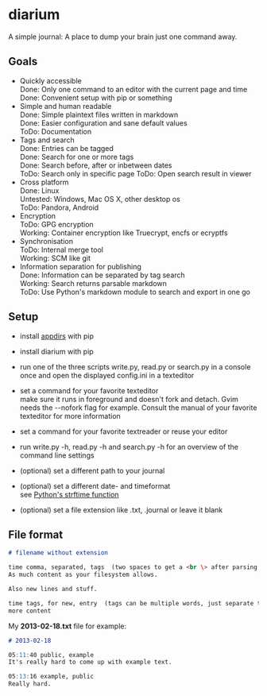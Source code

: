 diarium
=======

A simple journal: A place to dump your brain just one command away.

## Goals
- Quickly accessible  
  Done: Only one command to an editor with the current page and time  
  Done: Convenient setup with pip or something
- Simple and human readable  
  Done: Simple plaintext files written in markdown  
  Done: Easier configuration and sane default values  
  ToDo: Documentation
- Tags and search  
  Done: Entries can be tagged  
  Done: Search for one or more tags  
  Done: Search before, after or inbetween dates  
  ToDo: Search only in specific page
  ToDo: Open search result in viewer
- Cross platform  
  Done: Linux  
  Untested: Windows, Mac OS X, other desktop os  
  ToDo: Pandora, Android  
- Encryption  
  ToDo: GPG encryption  
  Working: Container encryption like Truecrypt, encfs or ecryptfs  
- Synchronisation  
  ToDo: Internal merge tool  
  Working: SCM like git
- Information separation for publishing  
  Done: Information can be separated by tag search  
  Working: Search returns parsable markdown  
  ToDo: Use Python's markdown module to search and export in one go  

## Setup
- install [appdirs](http://pypi.python.org/pypi/appdirs) with pip
- install diarium with pip
- run one of the three scripts write.py, read.py or search.py in a console once and open the displayed config.ini in a texteditor
- set a command for your favorite texteditor  
  make sure it runs in foreground and doesn't fork and detach. Gvim needs the --nofork flag for example. Consult the manual of your favorite texteditor for more information
- set a command for your favorite textreader or reuse your editor
- run write.py -h, read.py -h and search.py -h for an overview of the command line settings

- (optional) set a different path to your journal
- (optional) set a different date- and timeformat  
  see [Python's strftime function](http://docs.python.org/2/library/time.html#time.strftime)
- (optional) set a file extension like .txt, .journal or leave it blank

## File format
``` markdown
# filename without extension

time comma, separated, tags  (two spaces to get a <br \> after parsing the markdown)
As much content as your filesystem allows.

Also new lines and stuff.

time tags, for new, entry  (tags can be multiple words, just separate them by commas)
more content
```
My __2013-02-18.txt__ file for example:
``` markdown
# 2013-02-18

05:11:40 public, example  
It's really hard to come up with example text.

05:13:16 example, public  
Really hard.
```
